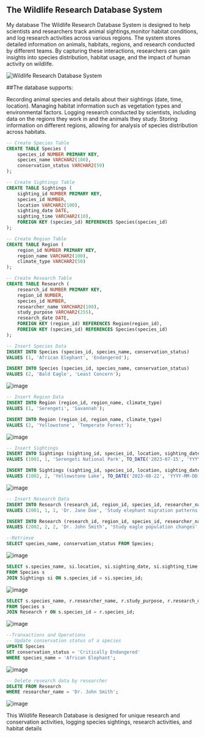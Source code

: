 ## The Wildlife Research Database System
 My database The Wildlife Research Database System is designed to help scientists and researchers track animal sightings,monitor habitat conditions, and log research activities
 across various regions. The system stores detailed information on animals, habitats, regions, and research conducted by different teams.
 By capturing these interactions, researchers can gain insights into species distribution, habitat usage, and the impact of human activity on wildlife.


![Wildlife Research Database System](https://github.com/user-attachments/assets/43d40232-80dd-4103-aafa-cb90ff84dc49)


##The database supports:

Recording animal species and details about their sightings (date, time, location).
Managing habitat information such as vegetation types and environmental factors.
Logging research conducted by scientists, including data on the regions they work in and the animals they study.
Storing information on different regions, allowing for analysis of species distribution across habitats.

```sql
-- Create Species Table
CREATE TABLE Species (
    species_id NUMBER PRIMARY KEY,
    species_name VARCHAR2(100),
    conservation_status VARCHAR2(50)
);
```
```sql
-- Create Sightings Table
CREATE TABLE Sightings (
    sighting_id NUMBER PRIMARY KEY,
    species_id NUMBER,
    location VARCHAR2(100),
    sighting_date DATE,
    sighting_time VARCHAR2(10),
    FOREIGN KEY (species_id) REFERENCES Species(species_id)
);
```
```sql
-- Create Region Table
CREATE TABLE Region (
    region_id NUMBER PRIMARY KEY,
    region_name VARCHAR2(100),
    climate_type VARCHAR2(50)
);
```
```sql
-- Create Research Table
CREATE TABLE Research (
    research_id NUMBER PRIMARY KEY,
    region_id NUMBER,
    species_id NUMBER,
    researcher_name VARCHAR2(100),
    study_purpose VARCHAR2(255),
    research_date DATE,
    FOREIGN KEY (region_id) REFERENCES Region(region_id),
    FOREIGN KEY (species_id) REFERENCES Species(species_id)
);
```
```sql
-- Insert Species Data
INSERT INTO Species (species_id, species_name, conservation_status)
VALUES (1, 'African Elephant', 'Endangered');

INSERT INTO Species (species_id, species_name, conservation_status)
VALUES (2, 'Bald Eagle', 'Least Concern');
```
![image](https://github.com/user-attachments/assets/2c76b4fd-bad9-41b7-9bf8-5ef142ec889e)

```sql
-- Insert Region Data
INSERT INTO Region (region_id, region_name, climate_type)
VALUES (1, 'Serengeti', 'Savannah');

INSERT INTO Region (region_id, region_name, climate_type)
VALUES (2, 'Yellowstone', 'Temperate Forest');
```
![image](https://github.com/user-attachments/assets/cdd32587-15a0-4d29-8ba7-6276c21016cd)
```sql
-- Insert Sightings
INSERT INTO Sightings (sighting_id, species_id, location, sighting_date, sighting_time)
VALUES (1001, 1, 'Serengeti National Park', TO_DATE('2023-07-15', 'YYYY-MM-DD'), '10:30');

INSERT INTO Sightings (sighting_id, species_id, location, sighting_date, sighting_time)
VALUES (1002, 2, 'Yellowstone Lake', TO_DATE('2023-08-22', 'YYYY-MM-DD'), '14:00');
```
![image](https://github.com/user-attachments/assets/12c22e66-03f7-4ec3-8dee-a713fb4c5d64)
```sql
-- Insert Research Data
INSERT INTO Research (research_id, region_id, species_id, researcher_name, study_purpose, research_date)
VALUES (2001, 1, 1, 'Dr. Jane Doe', 'Study elephant migration patterns', TO_DATE('2023-07-20', 'YYYY-MM-DD'));

INSERT INTO Research (research_id, region_id, species_id, researcher_name, study_purpose, research_date)
VALUES (2002, 2, 2, 'Dr. John Smith', 'Study eagle population changes', TO_DATE('2023-08-25', 'YYYY-MM-DD'));
```
```sql
--Retrieve 
SELECT species_name, conservation_status FROM Species;
```
![image](https://github.com/user-attachments/assets/97310b68-10db-4e0a-aea7-bd6d77962cf3)

```sql
SELECT s.species_name, si.location, si.sighting_date, si.sighting_time
FROM Species s
JOIN Sightings si ON s.species_id = si.species_id;
```
![image](https://github.com/user-attachments/assets/c761ddbb-d714-4df1-a091-f26b37b2fe34)

```sql
SELECT s.species_name, r.researcher_name, r.study_purpose, r.research_date
FROM Species s
JOIN Research r ON s.species_id = r.species_id;
```
![image](https://github.com/user-attachments/assets/43e54360-1b9b-47c8-978d-dc2663280a56)

```sql
--Transactions and Operations
-- Update conservation status of a species
UPDATE Species
SET conservation_status = 'Critically Endangered'
WHERE species_name = 'African Elephant';
```
![image](https://github.com/user-attachments/assets/f60833a2-9e04-405f-b3b4-cf6e2c7c0210)

```sql
-- Delete research data by researcher
DELETE FROM Research
WHERE researcher_name = 'Dr. John Smith';
```
![image](https://github.com/user-attachments/assets/cbba8d9d-5119-45dd-8259-42f5dd98766a)

This Wildlife Research Database is designed for unique research and conservation activities, logging species sightings, research activities, and habitat details


